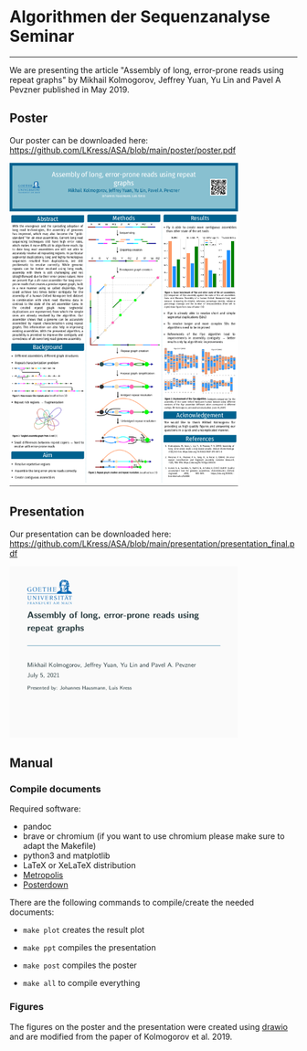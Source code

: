 # Algorithmen der Sequenzanalyse Seminar

---

We are presenting the article "Assembly of long, error-prone reads using repeat graphs" by Mikhail Kolmogorov, Jeffrey Yuan, Yu Lin and Pavel A Pevzner published in May 2019.


## Poster

Our poster can be downloaded here: https://github.com/LKress/ASA/blob/main/poster/poster.pdf

<img src="poster/screenshot_poster.png" width="400">

## Presentation

Our presentation can be downloaded here: https://github.com/LKress/ASA/blob/main/presentation/presentation_final.pdf

<img src="presentation/screenshot_presentation.png" width="400">

## Manual

### Compile documents

Required software: 

* pandoc 
* brave or chromium (if you want to use chromium please make sure to adapt the Makefile)
* python3 and matplotlib 
* LaTeX or XeLaTeX distribution
* [Metropolis](https://github.com/matze/mtheme)
* [Posterdown](https://github.com/brentthorne/posterdown)

There are the following commands to compile/create the needed documents:

* `make plot` creates the result plot

* `make ppt` compiles the presentation

* `make post` compiles the poster

* `make all` to compile everything

### Figures

The figures on the poster and the presentation were created using [drawio](https://app.diagrams.net/) and are modified from the paper of Kolmogorov et al. 2019.

